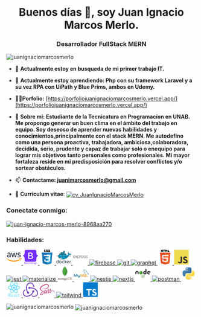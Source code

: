 <h1 align="center">Buenos días 👋, soy Juan Ignacio Marcos Merlo.</h1>
<h3 align="center">Desarrollador FullStack MERN</h3>

<p align="left"> <img src="https://komarev.com/ghpvc/?username=juanignaciomarcosmerlo&label=Profile%20views&color=0e75b6&style=flat" alt="juanignaciomarcosmerlo" /> </p>

- 🔭 **Actualmente estoy en busqueda de mi primer trabajo IT.**

- 🌱 **Actualmente estoy aprendiendo: Php con su framework Laravel y a su vez RPA con UiPath y Blue Prims, ambos en Udemy.**

- 👨‍💻**Porfolio:** [https://porfoliojuanignaciomarcosmerlo.vercel.app/](https://porfoliojuanignaciomarcosmerlo.vercel.app/)

- 💬 **Sobre mi: Estudiante de la Tecnicatura en Programacíon en UNAB. Me propongo generar un buen clima en el ámbito del trabajo en equipo. Soy deseoso de aprender nuevas habilidades y conocimientos,principalmente con el stack MERN. Me autodefino como una persona proactiva, trabajadora, ambiciosa,colaboradora, decidida, serio, prudente y capaz de trabajar solo o enequipo para lograr mis objetivos tanto personales como profesionales. Mi mayor fortaleza reside en mi predisposición para resolver conflictos y/o sortear obstáculos.**

- 📫 **Contactame: juanimarcosmerlo@gmail.com**

- 💼 **Curriculum vitae**: <a href="https://drive.google.com/file/d/1sQ8WBtFC4EFsjmK1msDZz3rDBXyn-7w3/view" target="_blank" download="CV-JuanIgnacioMarcosMerlo.pdf"> <img src="https://w7.pngwing.com/pngs/967/480/png-transparent-curriculum-vitae-resume-computer-icons-job-hunting-application-for-employment-cv-word-text-resume-employment.png" align="center" heighr="30" width="40" alt="cv_JuanIgnacioMarcosMerlo"/> </a>

<h3 align="left">Conectate conmigo:</h3>
<p align="left">
<a href="https://linkedin.com/in/juan-ignacio-marcos-merlo-8968aa270" target="_blank"><img align="center" src="https://raw.githubusercontent.com/rahuldkjain/github-profile-readme-generator/master/src/images/icons/Social/linked-in-alt.svg" alt="juan-ignacio-marcos-merlo-8968aa270" height="30" width="40" /></a>
</p>

<h3 align="left">Habilidades:</h3>
<p align="left"> <a href="https://aws.amazon.com" target="_blank" rel="noreferrer"> <img src="https://raw.githubusercontent.com/devicons/devicon/master/icons/amazonwebservices/amazonwebservices-original-wordmark.svg" alt="aws" width="40" height="40"/> </a> <a href="https://getbootstrap.com" target="_blank" rel="noreferrer"> <img src="https://raw.githubusercontent.com/devicons/devicon/master/icons/bootstrap/bootstrap-plain-wordmark.svg" alt="bootstrap" width="40" height="40"/> </a> <a href="https://www.w3schools.com/css/" target="_blank" rel="noreferrer"> <img src="https://raw.githubusercontent.com/devicons/devicon/master/icons/css3/css3-original-wordmark.svg" alt="css3" width="40" height="40"/> </a> <a href="https://www.docker.com/" target="_blank" rel="noreferrer"> <img src="https://raw.githubusercontent.com/devicons/devicon/master/icons/docker/docker-original-wordmark.svg" alt="docker" width="40" height="40"/> </a> <a href="https://expressjs.com" target="_blank" rel="noreferrer"> <img src="https://raw.githubusercontent.com/devicons/devicon/master/icons/express/express-original-wordmark.svg" alt="express" width="40" height="40"/> </a> <a href="https://firebase.google.com/" target="_blank" rel="noreferrer"> <img src="https://www.vectorlogo.zone/logos/firebase/firebase-icon.svg" alt="firebase" width="40" height="40"/> </a> <a href="https://git-scm.com/" target="_blank" rel="noreferrer"> <img src="https://www.vectorlogo.zone/logos/git-scm/git-scm-icon.svg" alt="git" width="40" height="40"/> </a> <a href="https://graphql.org" target="_blank" rel="noreferrer"> <img src="https://www.vectorlogo.zone/logos/graphql/graphql-icon.svg" alt="graphql" width="40" height="40"/> </a> <a href="https://www.w3.org/html/" target="_blank" rel="noreferrer"> <img src="https://raw.githubusercontent.com/devicons/devicon/master/icons/html5/html5-original-wordmark.svg" alt="html5" width="40" height="40"/> </a> <a href="https://developer.mozilla.org/en-US/docs/Web/JavaScript" target="_blank" rel="noreferrer"> <img src="https://raw.githubusercontent.com/devicons/devicon/master/icons/javascript/javascript-original.svg" alt="javascript" width="40" height="40"/> </a> <a href="https://jestjs.io" target="_blank" rel="noreferrer"> <img src="https://www.vectorlogo.zone/logos/jestjsio/jestjsio-icon.svg" alt="jest" width="40" height="40"/> </a> <a href="https://materializecss.com/" target="_blank" rel="noreferrer"> <img src="https://raw.githubusercontent.com/prplx/svg-logos/5585531d45d294869c4eaab4d7cf2e9c167710a9/svg/materialize.svg" alt="materialize" width="40" height="40"/> </a> <a href="https://www.mongodb.com/" target="_blank" rel="noreferrer"> <img src="https://raw.githubusercontent.com/devicons/devicon/master/icons/mongodb/mongodb-original-wordmark.svg" alt="mongodb" width="40" height="40"/> </a> <a href="https://www.mysql.com/" target="_blank" rel="noreferrer"> <img src="https://raw.githubusercontent.com/devicons/devicon/master/icons/mysql/mysql-original-wordmark.svg" alt="mysql" width="40" height="40"/> </a> <a href="https://nestjs.com/" target="_blank" rel="noreferrer"> <img src="[[https://nestjs.com/logo-small-gradient.76616405.svg](https://nestjs.com/logo-small-gradient.d792062c.svg)](https://nestjs.com/logo-small-gradient.d792062c.svg)" alt="nestjs" width="40" height="40"/> </a> <a href="https://nextjs.org/" target="_blank" rel="noreferrer"> <img src="https://cdn.worldvectorlogo.com/logos/nextjs-2.svg" alt="nextjs" width="40" height="40"/> </a> <a href="https://nodejs.org" target="_blank" rel="noreferrer"> <img src="https://raw.githubusercontent.com/devicons/devicon/master/icons/nodejs/nodejs-original-wordmark.svg" alt="nodejs" width="40" height="40"/> </a> <a href="https://postman.com" target="_blank" rel="noreferrer"> <img src="https://www.vectorlogo.zone/logos/getpostman/getpostman-icon.svg" alt="postman" width="40" height="40"/> </a> <a href="https://www.python.org" target="_blank" rel="noreferrer"> <img src="https://raw.githubusercontent.com/devicons/devicon/master/icons/python/python-original.svg" alt="python" width="40" height="40"/> </a> <a href="https://reactjs.org/" target="_blank" rel="noreferrer"> <img src="https://raw.githubusercontent.com/devicons/devicon/master/icons/react/react-original-wordmark.svg" alt="react" width="40" height="40"/> </a> <a href="https://redux.js.org" target="_blank" rel="noreferrer"> <img src="https://raw.githubusercontent.com/devicons/devicon/master/icons/redux/redux-original.svg" alt="redux" width="40" height="40"/> </a> <a href="https://sass-lang.com" target="_blank" rel="noreferrer"> <img src="https://raw.githubusercontent.com/devicons/devicon/master/icons/sass/sass-original.svg" alt="sass" width="40" height="40"/> </a> <a href="https://tailwindcss.com/" target="_blank" rel="noreferrer"> <img src="https://www.vectorlogo.zone/logos/tailwindcss/tailwindcss-icon.svg" alt="tailwind" width="40" height="40"/> </a> <a href="https://www.typescriptlang.org/" target="_blank" rel="noreferrer"> <img src="https://raw.githubusercontent.com/devicons/devicon/master/icons/typescript/typescript-original.svg" alt="typescript" width="40" height="40"/> </a> </p>

<p><img align="left" src="https://github-readme-stats.vercel.app/api/top-langs?username=juanignaciomarcosmerlo&show_icons=true&locale=en&layout=compact" alt="juanignaciomarcosmerlo" /></p>

<p>&nbsp;<img align="center" src="https://github-readme-stats.vercel.app/api?username=juanignaciomarcosmerlo&show_icons=true&locale=en" alt="juanignaciomarcosmerlo" /></p>


